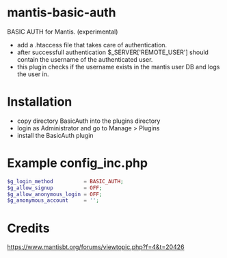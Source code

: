 # mantis-basic-auth
BASIC AUTH for Mantis. (experimental)

* add a .htaccess file that takes care of authentication.
* after successfull authentication $_SERVER['REMOTE_USER'] should 
contain the username of the authenticated user.
* this plugin checks if the username exists in the mantis user DB 
and logs the user in.

# Installation
* copy directory BasicAuth into the plugins directory
* login as Administrator and go to Manage > Plugins
* install the BasicAuth plugin

# Example config_inc.php
```php
$g_login_method          = BASIC_AUTH;
$g_allow_signup          = OFF;
$g_allow_anonymous_login = OFF;
$g_anonymous_account     = '';
```

# Credits
https://www.mantisbt.org/forums/viewtopic.php?f=4&t=20426
